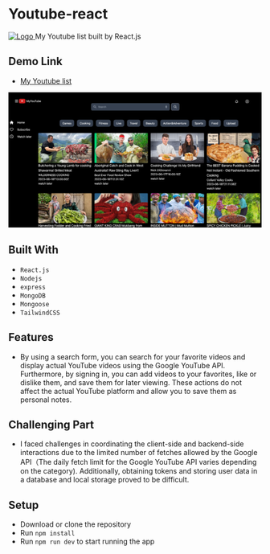 # Youtube-react
  <a href="https://github.com/AtenaHatta/MyYoutube">
        <img src="myyoutube__logo.png" alt="Logo">
  </a>
My Youtube list built by React.js

## Demo Link

- [My Youtube list](https://portfolio-react-liard-three.vercel.app/) 

![The top image](./client/vite-project/src/assets/myyoutube_img.png)

## Built With

- `React.js`
- `Nodejs`
- `express`
- `MongoDB`
- `Mongoose`
- `TailwindCSS` 


## Features

- By using a search form, you can search for your favorite videos and display actual YouTube videos using the Google YouTube API. Furthermore, by signing in, you can add videos to your favorites, like or dislike them, and save them for later viewing. These actions do not affect the actual YouTube platform and allow you to save them as personal notes.

## Challenging Part

- I faced challenges in coordinating the client-side and backend-side interactions due to the limited number of fetches allowed by the Google API（The daily fetch limit for the Google YouTube API varies depending on the category). Additionally, obtaining tokens and storing user data in a database and local storage proved to be difficult.


## Setup

- Download or clone the repository
- Run `npm install`
- Run `npm run dev` to start running the app
